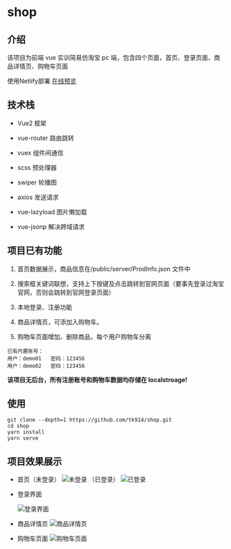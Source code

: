 # shop

## 介绍

该项目为前端 vue 实训简易仿淘宝 pc 端，包含四个页面，首页、登录页面、商品详情页、购物车页面

使用Netlify部署 [在线预览](https://tb.yhyl.fun/#/home)

## 技术栈

- Vue2 框架

- vue-router 路由跳转

- vuex 组件间通信

- scss 预处理器

- swiper 轮播图

- axios 发送请求

- vue-lazyload 图片懒加载

- vue-jsonp 解决跨域请求

## 项目已有功能

1. 首页数据展示，商品信息在/public/server/ProdInfo.json 文件中

2. 搜索框关键词联想，支持上下按键及点击跳转到官网页面（要事先登录过淘宝官网，否则会跳转到官网登录页面）

3. 本地登录、注册功能

4. 商品详情页，可添加入购物车。

5. 购物车页面增加、删除商品，每个用户购物车分离

```
已有内置账号：
用户：demo01   密码：123456
用户：demo02   密码：123456
```

**该项目无后台，所有注册账号和购物车数据均存储在 localstroage!**

## 使用

```
git clone --depth=1 https://github.com/tk914/shop.git
cd shop
yarn install
yarn serve
```

## 项目效果展示

- 首页（未登录）
  ![未登录](./docs/img/home.jpg)
  （已登录）
  ![已登录](./docs/img/Snipaste_2022-06-25_20-24-55.jpg)

- 登录界面

  
  ![登录界面](./docs/img/Snipaste_2022-06-25_20-29-38.jpg)

- 商品详情页
  ![商品详情页](./docs/img/Snipaste_2022-06-25_20-25-11.jpg)

- 购物车页面
  ![购物车页面](./docs/img/Snipaste_2022-06-25_20-25-23.jpg)
